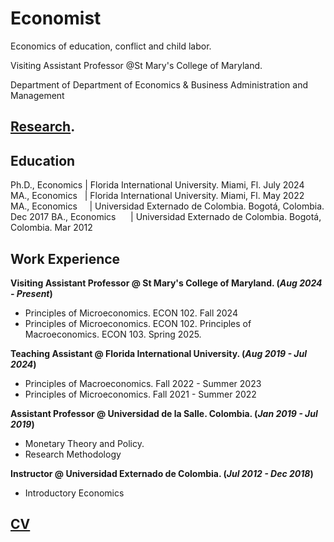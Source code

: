 # Economist

Economics of education, conflict and child labor.

Visiting Assistant Professor @St Mary's College of Maryland.

Department of Department of Economics & Business Administration and Management

## [Research](./research.html).


## Education

Ph.D., Economics | Florida International University. Miami, Fl. July 2024
MA., Economics &nbsp;&nbsp;| Florida International University. Miami, Fl. May 2022
MA., Economics &nbsp;&nbsp;&nbsp;&nbsp;| Universidad Externado de Colombia. Bogotá, Colombia. Dec 2017
BA., Economics &nbsp;&nbsp;&nbsp;&nbsp;&nbsp;| Universidad Externado de Colombia. Bogotá, Colombia. Mar 2012


## Work Experience
**Visiting Assistant Professor @ St Mary's College of Maryland. (_Aug 2024 - Present_)**
- Principles of Microeconomics. ECON 102. Fall 2024
- Principles of Microeconomics. ECON 102. Principles of Macroeconomics. ECON 103. Spring 2025.


**Teaching Assistant @ Florida International University. (_Aug 2019 - Jul 2024_)**
- Principles of Macroeconomics. Fall 2022 - Summer 2023
- Principles of Microeconomics. Fall 2021 - Summer 2022

**Assistant Professor @ Universidad de la Salle. Colombia. (_Jan 2019 - Jul 2019_)**
- Monetary Theory and Policy.
- Research Methodology

**Instructor @ Universidad Externado de Colombia. (_Jul 2012 - Dec 2018_)**
- Introductory Economics

## [CV](/files/CVweb.pdf)
